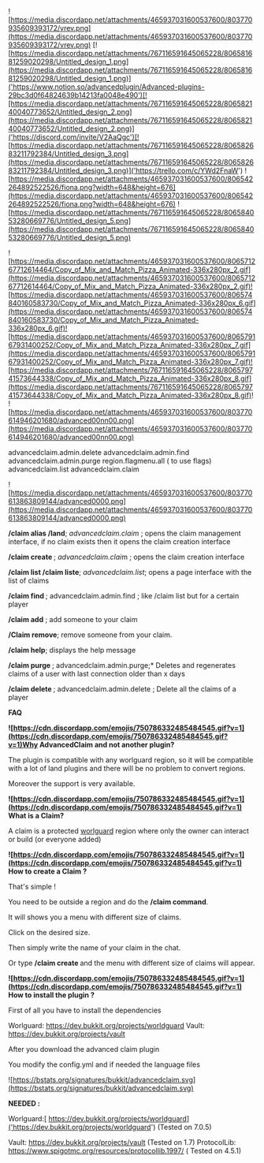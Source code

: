 ![https://media.discordapp.net/attachments/465937031600537600/803770935609393172/vrev.png](https://media.discordapp.net/attachments/465937031600537600/803770935609393172/vrev.png)
[![https://media.discordapp.net/attachments/767116591645065228/806581681259020298/Untitled_design_1.png](https://media.discordapp.net/attachments/767116591645065228/806581681259020298/Untitled_design_1.png)]('https://www.notion.so/advancedplugin/Advanced-plugins-29bc3d0f64824639b14213fa0048e490')[![https://media.discordapp.net/attachments/767116591645065228/806582140040773652/Untitled_design_2.png](https://media.discordapp.net/attachments/767116591645065228/806582140040773652/Untitled_design_2.png)]('https://discord.com/invite/V2AaQgc')[![https://media.discordapp.net/attachments/767116591645065228/806582683211792384/Untitled_design_3.png](https://media.discordapp.net/attachments/767116591645065228/806582683211792384/Untitled_design_3.png)]('https://trello.com/c/YWd2FnaW')
![https://media.discordapp.net/attachments/465937031600537600/806542264892522526/fiona.png?width=648&height=676](https://media.discordapp.net/attachments/465937031600537600/806542264892522526/fiona.png?width=648&height=676)
![https://media.discordapp.net/attachments/767116591645065228/806584053280669776/Untitled_design_5.png](https://media.discordapp.net/attachments/767116591645065228/806584053280669776/Untitled_design_5.png)

![https://media.discordapp.net/attachments/465937031600537600/806571267712614464/Copy_of_Mix_and_Match_Pizza_Animated-336x280px_2.gif](https://media.discordapp.net/attachments/465937031600537600/806571267712614464/Copy_of_Mix_and_Match_Pizza_Animated-336x280px_2.gif)![https://media.discordapp.net/attachments/465937031600537600/806574840160583730/Copy_of_Mix_and_Match_Pizza_Animated-336x280px_6.gif](https://media.discordapp.net/attachments/465937031600537600/806574840160583730/Copy_of_Mix_and_Match_Pizza_Animated-336x280px_6.gif)![https://media.discordapp.net/attachments/465937031600537600/806579167931400252/Copy_of_Mix_and_Match_Pizza_Animated-336x280px_7.gif](https://media.discordapp.net/attachments/465937031600537600/806579167931400252/Copy_of_Mix_and_Match_Pizza_Animated-336x280px_7.gif)![https://media.discordapp.net/attachments/767116591645065228/806579741573644338/Copy_of_Mix_and_Match_Pizza_Animated-336x280px_8.gif](https://media.discordapp.net/attachments/767116591645065228/806579741573644338/Copy_of_Mix_and_Match_Pizza_Animated-336x280px_8.gif)!
![https://media.discordapp.net/attachments/465937031600537600/803770614946201680/advanced00nn00.png](https://media.discordapp.net/attachments/465937031600537600/803770614946201680/advanced00nn00.png)

advancedclaim.admin.delete
advancedclaim.admin.find
advancedclaim.admin.purge
region.flagmenu.all ( to use flags)
advancedclaim.list
advancedclaim.claim


![https://media.discordapp.net/attachments/465937031600537600/803770613863809144/advanced0000.png](https://media.discordapp.net/attachments/465937031600537600/803770613863809144/advanced0000.png)

**/claim alias /land**; *advancedclaim.claim* ; opens the claim management interface, if no claim exists then it opens the claim creation interface

**/claim create <name>** ; *advancedclaim.clai*m ; opens the claim creation interface


**/claim list /claim liste**; *advancedclaim.list*; opens a page interface with the list of claims

**/claim find <name>**; advancedclaim.admin.find  ; like /claim list but for a certain player

**/claim add** ; add someone to your claim

**/Claim remove**; remove someone from your claim.

**/claim help**; displays the help message

**/claim purge <days>**; advancedclaim.admin.purge;* Deletes and regenerates claims of a user with last connection older than x days

**/claim delete <nickname>** ; advancedclaim.admin.delete ; Delete all the claims of a player

**FAQ**

**![https://cdn.discordapp.com/emojis/750786332485484545.gif?v=1](https://cdn.discordapp.com/emojis/750786332485484545.gif?v=1)Why AdvancedClaim and not another plugin?**

The plugin is compatible with any worlguard region, so it will be compatible with a lot of land plugins and there will be no problem to convert regions.

Moreover the support is very available.

**![https://cdn.discordapp.com/emojis/750786332485484545.gif?v=1](https://cdn.discordapp.com/emojis/750786332485484545.gif?v=1) What is a Claim?**

A claim is a protected [worlguard]('https://worldguard.enginehub.org/en/latest/regions/#:~:text=WorldGuard%20lets%20you%20define%20named,flags%2C%20and%20a%20parent%20region.') region where only the owner can interact or build (or everyone added)


**![https://cdn.discordapp.com/emojis/750786332485484545.gif?v=1](https://cdn.discordapp.com/emojis/750786332485484545.gif?v=1) How to create a Claim ?**

That's simple !

You need to be outside a region and do the **/claim command**.

It will shows you a menu with different size of claims.

Click on the desired size.

Then simply write the name of your claim in the chat.

Or type **/claim create <name>** and the menu with different size of claims will appear.
  
**![https://cdn.discordapp.com/emojis/750786332485484545.gif?v=1](https://cdn.discordapp.com/emojis/750786332485484545.gif?v=1) How to install the plugin ?**

First of all you have to install the dependencies

Worlguard: https://dev.bukkit.org/projects/worldguard
Vault: https://dev.bukkit.org/projects/vault

After you download the advanced claim plugin

You modify the config.yml and if needed the language files




![https://bstats.org/signatures/bukkit/advancedclaim.svg](https://bstats.org/signatures/bukkit/advancedclaim.svg)


**NEEDED :**

Worlguard:[ https://dev.bukkit.org/projects/worldguard]('https://dev.bukkit.org/projects/worldguard') (Tested on 7.0.5)

Vault: https://dev.bukkit.org/projects/vault (Tested on 1.7)
ProtocolLib: https://www.spigotmc.org/resources/protocollib.1997/ ( Tested on 4.5.1)
